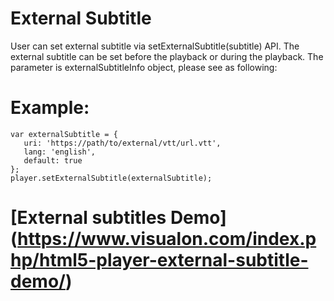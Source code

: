 # External Subtitle
User can set external subtitle via setExternalSubtitle(subtitle) API. The external subtitle can be set before the playback or during the playback. The parameter is externalSubtitleInfo object, please see as following:

# Example:
    var externalSubtitle = {
       uri: 'https://path/to/external/vtt/url.vtt',
       lang: 'english',           
       default: true
    };
    player.setExternalSubtitle(externalSubtitle);
    


# [External subtitles Demo] (https://www.visualon.com/index.php/html5-player-external-subtitle-demo/)